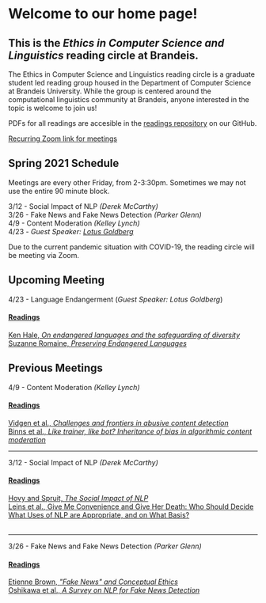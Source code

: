 # Welcome to our home page!
## This is the *Ethics in Computer Science and Linguistics* reading circle at Brandeis.  
The Ethics in Computer Science and Linguistics reading circle is a graduate student led reading group housed in the Department of Computer Science at Brandeis University. While the group is centered around the computational linguistics community at Brandeis, anyone interested in the topic is welcome to join us!

PDFs for all readings are accesible in the [readings repository](https://github.com/ethicsatbrandeis/readings) on our GitHub.

[Recurring Zoom link for meetings](https://brandeis.zoom.us/j/92376328916)

## Spring 2021 Schedule
Meetings are every other Friday, from 2-3:30pm. Sometimes we may not use the entire 90 minute block. 

3/12 - Social Impact of NLP *(Derek McCarthy)* <br>
3/26 - Fake News and Fake News Detection *(Parker Glenn)* <br>
4/9 - Content Moderation *(Kelley Lynch)* <br>
4/23 - *Guest Speaker: [Lotus Goldberg](https://sites.google.com/a/brandeis.edu/lotusgoldberg/)*<br>

Due to the current pandemic situation with COVID-19, the reading circle will be meeting via Zoom.

## Upcoming Meeting

4/23 - Language Endangerment (*Guest Speaker: Lotus Goldberg*) <br>

#### [Readings](https://github.com/ethicsatbrandeis/readings/tree/master/language_endangerment)

[Ken Hale, *On endangered languages and the safeguarding of diversity*](https://github.com/ethicsatbrandeis/readings/blob/master/language_endangerment/1992_HaleEtAl1_EndangeredLanguages_Language_Text.pdf)<br>
[Suzanne Romaine, *Preserving Endangered Languages*](https://github.com/ethicsatbrandeis/readings/blob/master/language_endangerment/2007_Romaine_PreservingEndangeredLangs_LangAndLxCompass.pdf)<br>

## Previous Meetings

4/9 - Content Moderation *(Kelley Lynch)* <br>

#### [Readings](https://github.com/ethicsatbrandeis/readings/tree/master/content_moderation)

[Vidgen et al., *Challenges and frontiers in abusive content detection*](https://github.com/ethicsatbrandeis/readings/blob/master/content_moderation/challenges_and_frontiers_in_abusive_content_detection.pdf)<br>
[Binns et al., *Like trainer, like bot? Inheritance of bias in algorithmic content moderation*](https://github.com/ethicsatbrandeis/readings/blob/master/content_moderation/like_trainer_like_bot.pdf)<br>

---

3/12 - Social Impact of NLP *(Derek McCarthy)* <br>

#### [Readings](https://github.com/ethicsatbrandeis/readings/tree/master/social_impact)

[Hovy and Spruit, *The Social Impact of NLP*](https://github.com/ethicsatbrandeis/readings/blob/master/social_impact/social_impact_nlp.pdf) <br>
[Leins et al., Give Me Convenience and Give Her Death: Who Should Decide What Uses of NLP are Appropriate, and on What Basis?](https://github.com/ethicsatbrandeis/readings/blob/master/social_impact/appropriate_use_nlp.pdf) <br><br>

---

3/26 - Fake News and Fake News Detection *(Parker Glenn)* <br>

#### [Readings](https://github.com/ethicsatbrandeis/readings/tree/master/fake_news)

[Etienne Brown, *"Fake News" and Conceptual Ethics*](https://github.com/ethicsatbrandeis/readings/blob/master/fake_news/Fake_News_and_Conceptual_Ethics.pdf) <br>
[Oshikawa et al., *A Survey on NLP for Fake News Detection*](https://github.com/ethicsatbrandeis/readings/blob/master/fake_news/fake_news_detection.pdf)

